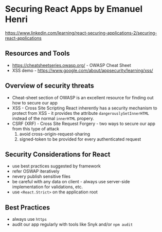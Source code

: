 # Securing React Apps by Emanuel Henri
https://www.linkedin.com/learning/react-securing-applications-2/securing-react-applications

## Resources and Tools
- https://cheatsheetseries.owasp.org/ - OWASP Cheat Sheet
- XSS demo - https://www.google.com/about/appsecurity/learning/xss/

## Overview of security threats
- Cheat-sheet section of OWASP is an excellent resource for finding out how to secure our app
- XSS - Cross Site Scripting React inherently has a security mechanism to protect from XSS - it provides the attribute `dangerouslySetInnerHTML` instead of the normal `innerHTML` propery.
- CSRF (XRF) - Cross Site Request Forgery - two ways to secure our app from this type of attack
    1. avoid cross-origin-request-sharing
    1. signed-token to be provided for every authenticated request

## Security Considerations for React
- use best practices suggested by framework
- refer OSWAP iteratively
- nevery publish sensitive files
- be careful with any data on client - always use server-side implementation for validations, etc.
- use `<React.Strict>` on the application root

## Best Practices
- always use `https`
- audit our app regularly with tools like Snyk and/or `npm audit`
